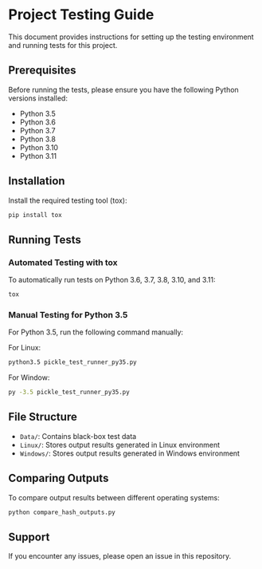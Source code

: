 # Project Testing Guide

This document provides instructions for setting up the testing environment and running tests for this project.

## Prerequisites

Before running the tests, please ensure you have the following Python versions installed:

- Python 3.5
- Python 3.6
- Python 3.7
- Python 3.8
- Python 3.10
- Python 3.11

## Installation

Install the required testing tool (tox):

```bash
pip install tox
```

## Running Tests

### Automated Testing with tox

To automatically run tests on Python 3.6, 3.7, 3.8, 3.10, and 3.11:

```bash
tox
```

### Manual Testing for Python 3.5

For Python 3.5, run the following command manually:

For Linux:

```bash
python3.5 pickle_test_runner_py35.py
```

For Window:

```bash
py -3.5 pickle_test_runner_py35.py
```

## File Structure

- `Data/`: Contains black-box test data
- `Linux/`: Stores output results generated in Linux environment
- `Windows/`: Stores output results generated in Windows environment

## Comparing Outputs

To compare output results between different operating systems:

```bash
python compare_hash_outputs.py
```

## Support

If you encounter any issues, please open an issue in this repository.
